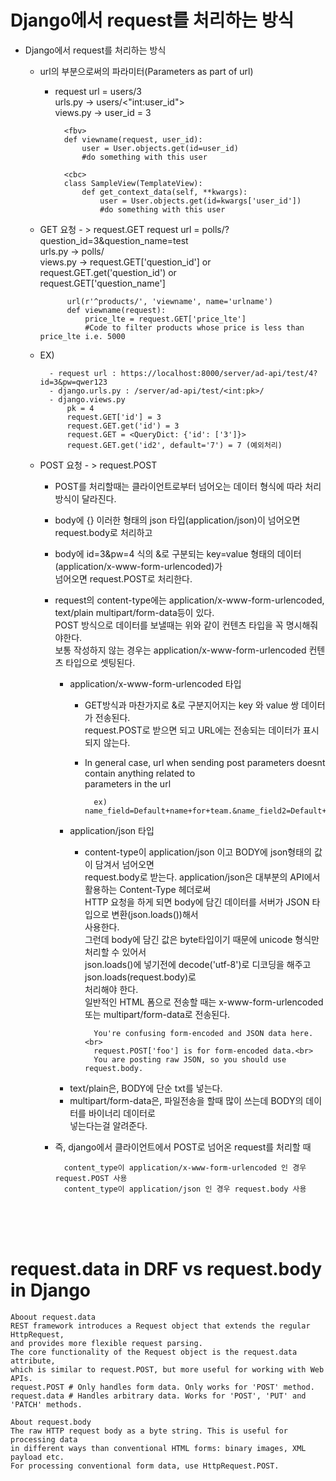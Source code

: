 # Django에서 request를 처리하는 방식

- Django에서 request를 처리하는 방식
    - url의 부분으로써의 파라미터(Parameters as part of url)
        - request url = users/3<br>
          urls.py -> users/<"int:user_id"><br>
          views.py -> user_id = 3<br>
                
                <fbv>
                def viewname(request, user_id):
                    user = User.objects.get(id=user_id)
                    #do something with this user
                    
                <cbc>
                class SampleView(TemplateView):
                    def get_context_data(self, **kwargs):
                        user = User.objects.get(id=kwargs['user_id'])
                        #do something with this user
                
    - GET 요청 - > request.GET 
          request url = polls/?question_id=3&question_name=test<br>
          urls.py -> polls/<br>
          views.py -> request.GET['question_id'] or request.GET.get('question_id') or<br>
           request.GET['question_name']  
                
                url(r'^products/', 'viewname', name='urlname')
                def viewname(request):
                    price_lte = request.GET['price_lte']
                    #Code to filter products whose price is less than price_lte i.e. 5000
    
    - EX)

            - request url : https://localhost:8000/server/ad-api/test/4?id=3&pw=qwer123
            - django.urls.py : /server/ad-api/test/<int:pk>/                
            - django.views.py
                pk = 4
                request.GET['id'] = 3
                request.GET.get('id') = 3
                request.GET = <QueryDict: {'id': ['3']}>
                request.GET.get('id2', default='7') = 7 (예외처리)
      
    - POST 요청 - > request.POST
        - POST를 처리할때는 클라이언트로부터 넘어오는 데이터 형식에 따라 처리 방식이 달라진다.
        - body에 {} 이러한 형태의 json 타입(application/json)이 넘어오면 request.body로 처리하고
        - body에 id=3&pw=4 식의 &로 구분되는 key=value 형태의 데이터(application/x-www-form-urlencoded)가<br> 
          넘어오면 request.POST로 처리한다.
        
        - request의 content-type에는 application/x-www-form-urlencoded, text/plain multipart/form-data등이 있다.<br>
          POST 방식으로 데이터를 보낼때는 위와 같이 컨텐츠 타입을 꼭 명시해줘야한다.<br>
          보통 작성하지 않는 경우는 application/x-www-form-urlencoded 컨텐츠 타입으로 셋팅된다.<br>
          - application/x-www-form-urlencoded 타입
            - GET방식과 마찬가지로 &로 구분지어지는 key 와 value 쌍 데이터가 전송된다.<br>
              request.POST로 받으면 되고 URL에는 전송되는 데이터가 표시되지 않는다.
            - In general case, url when sending post parameters doesnt contain anything related to<br>
              parameters in the url    
              
                    ex) name_field=Default+name+for+team.&name_field2=Default+name+for+team2.
        
          - application/json 타입
            - content-type이 application/json 이고 BODY에 json형태의 값이 담겨서 넘어오면<br>
              request.body로 받는다. application/json은 대부분의 API에서 활용하는 Content-Type 헤더로써<br>
              HTTP 요청을 하게 되면 body에 담긴 데이터를 서버가 JSON 타입으로 변환(json.loads())해서<br>
              사용한다.<br>
              그런데 body에 담긴 값은 byte타입이기 때문에 unicode 형식만 처리할 수 있어서<br>
              json.loads()에 넣기전에 decode('utf-8')로 디코딩을 해주고 json.loads(request.body)로<br>
              처리해야 한다.<br>
              일반적인 HTML 폼으로 전송할 때는 x-www-form-urlencoded 또는 multipart/form-data로 전송된다.
        
                    You're confusing form-encoded and JSON data here. <br>
                    request.POST['foo'] is for form-encoded data.<br> 
                    You are posting raw JSON, so you should use request.body.
                    
          - text/plain은, BODY에 단순 txt를 넣는다.<br>
          - multipart/form-data은, 파일전송을 할때 많이 쓰는데 BODY의 데이터를 바이너리 데이터로<br>
            넣는다는걸 알려준다.
        
        - 즉, django에서 클라이언트에서 POST로 넘어온 request를 처리할 때 
        
                content_type이 application/x-www-form-urlencoded 인 경우 request.POST 사용
                content_type이 application/json 인 경우 request.body 사용

    <br><br><br>

# request.data in DRF vs request.body in Django
    Aboout request.data
    REST framework introduces a Request object that extends the regular HttpRequest, 
    and provides more flexible request parsing. 
    The core functionality of the Request object is the request.data attribute, 
    which is similar to request.POST, but more useful for working with Web APIs.
    request.POST # Only handles form data. Only works for 'POST' method.
    request.data # Handles arbitrary data. Works for 'POST', 'PUT' and 'PATCH' methods.

    About request.body
    The raw HTTP request body as a byte string. This is useful for processing data 
    in different ways than conventional HTML forms: binary images, XML payload etc. 
    For processing conventional form data, use HttpRequest.POST.
